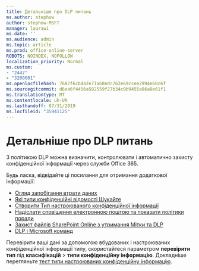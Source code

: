 ```yaml
---
title: Детальніше про DLP питань
ms.author: stephow
author: stephow-MSFT
manager: laurawi
ms.date: ''
ms.audience: admin
ms.topic: article
ms.prod: office-online-server
ROBOTS: NOINDEX, NOFOLLOW
localization_priority: Normal
ms.custom:
- "2447"
- "3200001"
ms.openlocfilehash: 7687f6cb4a2e71a68edc762e69ccee2994e60c6f
ms.sourcegitcommit: d6ea6f4456a582559f27b34c0b9455a86a8e61f1
ms.translationtype: MT
ms.contentlocale: uk-UA
ms.lasthandoff: 07/31/2019
ms.locfileid: "35941125"
---
```

# <a name="more-info-about-dlp-issues"></a>Детальніше про DLP питань

З політикою DLP можна визначити, контролювати і автоматично захисту конфіденційної інформації через служби Office 365.

Будь ласка, відвідайте ці посилання для отримання додаткової інформації:

- [Огляд запобігання втрати даних](https://docs.microsoft.com/en-us/office365/securitycompliance/data-loss-prevention-policies)
- [Які типи конфіденційні відомості Шукайте](https://docs.microsoft.com/en-us/office365/securitycompliance/what-the-sensitive-information-types-look-for)
- [Створити Тип настроюваного конфіденційної інформації](https://docs.microsoft.com/en-us/office365/securitycompliance/create-a-custom-sensitive-information-type)
- [Надіслати сповіщення електронною поштою та показати політики поради](https://docs.microsoft.com/en-us/office365/securitycompliance/use-notifications-and-policy-tips)
- [Захист файлів SharePoint Online з утримання Мітки та DLP](https://docs.microsoft.com/en-us/office365/securitycompliance/protect-sharepoint-online-files-with-office-365-labels-and-dlp)
- [DLP і Microsoft команд](https://docs.microsoft.com/en-us/office365/securitycompliance/dlp-microsoft-teams)

Перевірити ваші дані за допомогою вбудованих і настроюваних конфіденційної інформації типу, скористайтеся параметром **перевірити тип** під **класифікацій** > **типи конфіденційну інформацію**. Докладніше перегляньте [тест типи настроюваних конфіденційну інформацію](https://docs.microsoft.com/en-us/office365/securitycompliance/create-a-custom-sensitive-information-type#test-custom-sensitive-information-types-in-the-security--compliance-center).